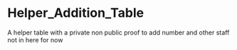 # Helper_Addition_Table
A helper table with a private non public proof to add number and other staff not in here for now
